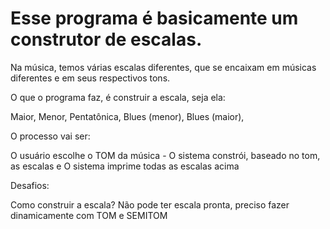 # Esse programa é basicamente um construtor de escalas.

Na música, temos várias escalas diferentes, que se encaixam em músicas diferentes e em seus respectivos tons.

O que o programa faz, é construir a escala, seja ela:

Maior,
Menor,
Pentatônica,
Blues (menor),
Blues (maior),

O processo vai ser:

O usuário escolhe o TOM da música
    - O sistema constrói, baseado no tom, as escalas e
O sistema imprime todas as escalas acima

Desafios:

Como construir a escala?
Não pode ter escala pronta, preciso fazer dinamicamente com TOM e SEMITOM

